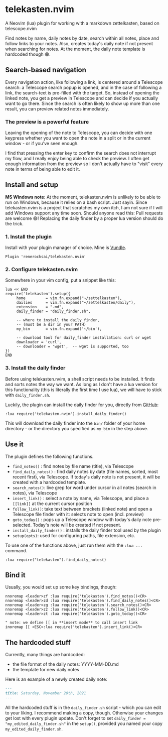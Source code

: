 # telekasten.nvim

A Neovim (lua) plugin for working with a markdown zettelkasten, based on telescope.nvim

Find notes by name, daily notes by date, search within all notes, place and follow links to your notes.  Also, creates today's daily note if not present when searching for notes. At the moment, the daily note template is hardcoded though 😁.

## Search-based navigation

Every navigation action, like following a link, is centered around a Telescope search: a Telescope search popup is opened, and in the case of following a link, the search-text is pre-filled with the target.  So, instead of opening the linked note, you get a preview in Telescope and can decide if you actually want to go there. Since the search is often likely to show up more than one result, you can preview related notes immediately. 

### The preview is a powerful feature
Leaving the opening of the note to Telescope, you can decide with one keypress whether you want to open the note in a split or in the current window - or if you've seen enough.

I find that pressing the enter key to confirm the search does not interrupt my flow, and I really enjoy being able to check the preview.  I often get enough information from the preview so I don't actually have to "visit" every note in terms of being able to edit it.

## Install and setup

**MS Windows note:** At the moment, telekasten.nvim is unlikely to be able to run on Windows, because it relies on a bash script.  Just sayin.  Since telekasten.nvim is a project that scratches my own itch, I am not sure if I will add Windows support any time soon.  Should anyone read this: Pull requests are welcome 😄!  Replacing the daily finder by a proper lua version should do the trick.

### 1. Install the plugin
Install with your plugin manager of choice.  Mine is [Vundle](https://github.com/VundleVim/Vundle.vim).

```vimscript
Plugin 'renerocksai/telekasten.nvim'
```

### 2. Configure telekasten.nvim
Somewhere in your vim config, put a snippet like this:

```vimscript
lua << END
require('telekasten').setup({
     home         = vim.fn.expand("~/zettelkasten"),
     dailies      = vim.fn.expand("~/zettelkasten/daily"),
     extension    = ".md",
     daily_finder = "daily_finder.sh",
     
     -- where to install the daily_finder, 
     -- (must be a dir in your PATH)
     my_bin       = vim.fn.expand('~/bin'),   

     -- download tool for daily_finder installation: curl or wget
     downloader = 'curl',
     -- downloader = 'wget',  -- wget is supported, too
})
END
```

### 3. Install the daily finder
Before using telekasten.nvim, a shell script needs to be installed.  It finds and sorts notes the way we want.  As long as I don't have a lua version for this functionality (this is literally the first time I use lua), we will have to stick with `daily_finder.sh`.

Luckily, the plugin can install the daily finder for you, directly from [GitHub](https://raw.githubusercontent.com/renerocksai/telekasten.nvim/main/ext_commands/daily_finder.sh):

```
:lua require('telekasten.nvim').install_daily_finder()
```

This will download the daily finder into the `bin/` folder of your home directory - or the directory you specified as `my_bin` in the step above.

## Use it

The plugin defines the following functions.

- `find_notes()` : find notes by file name (title), via Telescope
- `find_daily_notes()` : find daily notes by date (file names, sorted, most recent first), via Telescope.  If today's daily note is not present, it will be created with a hardcoded template.
- `search_notes()`: live grep for word under cursor in all notes (search in notes), via Telescope
- `insert_link()` : select a note by name, via Telescope, and place a `[[link]]` at the current cursor position
- `follow_link()`: take text between brackets (linked note) and open a Telescope file finder with it: selects note to open (incl. preview)
- `goto_today()` : pops up a Telescope window with today's daily note pre-selected. Today's note will be created if not present. 
- `install_daily_finder()` : installs the daily finder tool used by the plugin
- `setup(opts)`: used for configuring paths, file extension, etc.

To use one of the functions above, just run them with the `:lua ...` command.  

```vimscript
:lua require("telekasten").find_daily_notes()
```

## Bind it 
Usually, you would set up some key bindings, though:

```vimscript
nnoremap <leader>zf :lua require('telekasten').find_notes()<CR>
nnoremap <leader>zd :lua require('telekasten').find_daily_notes()<CR>
nnoremap <leader>zg :lua require('telekasten').search_notes()<CR>
nnoremap <leader>zz :lua require('telekasten').follow_link()<CR>
nnoremap <leader>zt :lua require('telekasten').goto_today()<CR>

" note: we define [[ in **insert mode** to call insert link
inoremap [[ <ESC>:lua require('telekasten').insert_link()<CR>
```

## The hardcoded stuff
Currently, many things are hardcoded: 
- the file format of the daily notes: YYYY-MM-DD.md
- the template for new daily notes

Here is an example of a newly created daily note:

```markdown
---
title: Saturday, November 20th, 2021
---
```
All the hardcoded stuff is in the `daily_finder.sh` script - which you can edit to your liking. I recommend making a copy, though. Otherwise your changes get lost with every plugin update. Don't forget to set `daily_finder = "my_edited_daily_finder.sh"` in the `setup()`, provided you named your  copy `my_edited_daily_finder.sh`.






